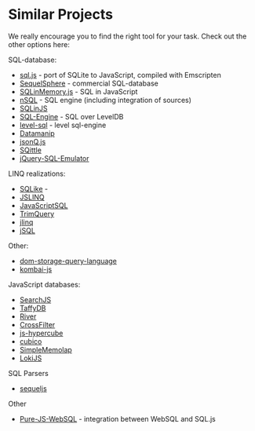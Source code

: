 
# Similar Projects

We really encourage you to find the right tool for your task. Check out the other options here:

SQL-database:
* [sql.js](https://github.com/kripken/sql.js) - port of SQLite to JavaScript, compiled with Emscripten
* [SequelSphere](http://www.sequelsphere.com/) - commercial SQL-database
* [SQLinMemory.js](https://github.com/carli2/sqlmemjs) - SQL in JavaScript
* [nSQL](https://github.com/alibaba/nquery) - SQL engine (including integration of sources)
* [SQLinJS](https://github.com/nuxy/SQLinJS)
* [SQL-Engine](https://github.com/eugeneware/sql-engine) - SQL over LevelDB
* [level-sql](https://github.com/hij1nx/level-sql) - level sql-engine
* [Datamanip](https://github.com/RossKor/datamanip.js)
* [jsonQ.js](https://github.com/emasstudio/jsonQ.js)
* [SQittle](https://github.com/moxley/sqittle)
* [jQuery-SQL-Emulator](https://github.com/maciakl/jQuery-SQL-Emulator)

LINQ realizations:
* [SQLike](http://www.thomasfrank.se/sqlike.html) - 
* [JSLINQ](http://jslinq.codeplex.com/)
* [JavaScriptSQL](http://javascriptsql.sourceforge.net/ARCH/en/index.html)
* [TrimQuery](https://code.google.com/p/trimpath/wiki/TrimQuery)
* [jlinq](http://www.hugoware.net/projects/jlinq)
* [jSQL](https://github.com/PaulGuo/jSQL)

Other:
* [dom-storage-query-language](https://code.google.com/p/dom-storage-query-language/)
* [kombai-js](https://code.google.com/p/kombai-js/)

JavaScript databases:
* [SearchJS](https://github.com/deitch/searchjs)
* [TaffyDB](http://www.taffydb.com/)
* [River](https://github.com/andykent/river)
* [CrossFilter](https://github.com/square/crossfilter)
* [js-hypercube](https://github.com/thesmart/js-hypercube)
* [cubico](https://github.com/diegodayan/cubico)
* [SimpleMemolap](https://github.com/ajlopez/SimpleMemolap)
* [LokiJS](http://lokijs.org/)

SQL Parsers
* [sequeljs](https://github.com/camilojd/sequeljs/tree/master/web)

Other
* [Pure-JS-WebSQL](https://github.com/yradtsevich/pure-js-websql) - integration between WebSQL and SQL.js